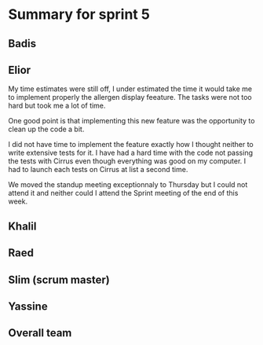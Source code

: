 # Summary for sprint 5

## Badis


## Elior

My time estimates were still off, I under estimated the time it would take me to implement properly the allergen display feeature.
The tasks were not too hard but took me a lot of time.

One good point is that implementing this new feature was the opportunity to clean up the code a bit.

I did not have time to implement the feature exactly how I thought neither to write extensive tests for it.
I have had a hard time with the code not passing the tests with Cirrus even though everything was good on my computer. I had to launch each tests on Cirrus at list a second time.

We moved the standup meeting exceptionnaly to Thursday but I could not attend it and neither could I attend the Sprint meeting of the end of this week.


## Khalil

## Raed

## Slim (scrum master)

## Yassine


## Overall team
